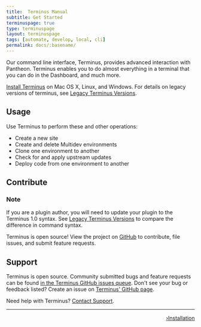 ```yaml
---
title:  Terminus Manual
subtitle: Get Started
terminuspage: true
type: terminuspage
layout: terminuspage
tags: [automate, develop, local, cli]
permalink: docs/:basename/
---
```


Our command line interface, Terminus, provides advanced interaction with Pantheon. Terminus enables you to do almost everything in a terminal that you can do in the Dashboard, and much more.

<a href="/docs/terminus/install">Install Terminus</a> on Mac OS X, Linux, and Windows. For details on legacy versions of terminus, see [Legacy Terminus Versions](/docs/terminus/get-started/legacy).
## Usage

Use Terminus to perform these and other operations:  

- Create a new site
- Create and delete Multidev environments
- Clone one environment to another
- Check for and apply upstream updates
- Deploy code from one environment to another

## Contribute

<div class="alert alert-info">
<h3 class="info">Note</h3>
<p>If you are a plugin author, you will need to update your plugin to the Terminus 1.0 syntax. See <a href="/docs/terminus/get-started/legacy">Legacy Terminus Versions</a> to compare the difference in command syntax.</p>
</div>

Terminus is open source! View the project on [GitHub](https://github.com/pantheon-systems/terminus) to contribute, file issues, and submit feature requests.

## Support
Terminus is open source. Community submitted bugs and feature requests can be found [in the Terminus GitHub issues queue](https://github.com/pantheon-systems/terminus/issues). Don't see your bug or feedback listed? Create an issue on [Terminus' GitHub page](https://github.com/pantheon-systems/terminus/issues/new).

Need help with Terminus? [Contact Support](https://dashboard.pantheon.io/#support/support/all).


<div class="terminus-pager">
  <hr>
      <a style="float:right;" href="/docs/terminus/install"><span class="terminus-pager-rsaquo">&rsaquo;</span>Installation</a>
</div>
